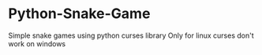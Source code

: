 # Python-Snake-Game
Simple snake games using python curses library
Only for linux
curses don't work on windows

